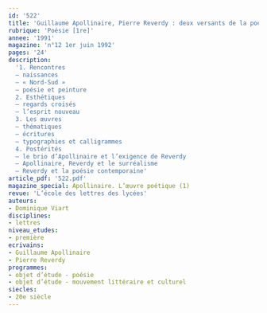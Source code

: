```yaml
---
id: '522'
title: 'Guillaume Apollinaire, Pierre Reverdy : deux versants de la poésie nouvelle'
rubrique: 'Poésie [1re]'
annee: '1991'
magazine: 'n°12 1er juin 1992'
pages: '24'
description: 
  '1. Rencontres
  – naissances
  – « Nord-Sud »
  – poésie et peinture
  2. Esthétiques
  – regards croisés
  – l’esprit nouveau
  3. Les œuvres
  – thématiques
  – écritures
  – typographies et calligrammes
  4. Postérités
  – le brio d’Apollinaire et l’exigence de Reverdy
  – Apollinaire, Reverdy et le surréalisme
  – Reverdy et la poésie contemporaine'
article_pdf: '522.pdf'
magazine_special: Apollinaire. L’œuvre poétique (1)
revue: 'L’école des lettres des lycées'
auteurs:
- Dominique Viart
disciplines:
- lettres
niveau_etudes:
- première
ecrivains:
- Guillaume Apollinaire
- Pierre Reverdy
programmes:
- objet d’étude - poésie
- objet d’étude - mouvement littéraire et culturel
siecles:
- 20e siècle
---
```

